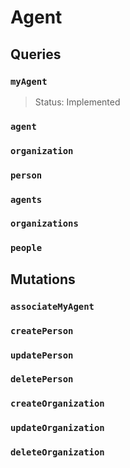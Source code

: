 # Agent

## Queries

### `myAgent`

> Status: Implemented

### `agent`

### `organization`

### `person`

### `agents`

### `organizations`

### `people`

## Mutations

### `associateMyAgent`

### `createPerson`

### `updatePerson`

### `deletePerson`

### `createOrganization`

### `updateOrganization`

### `deleteOrganization`
